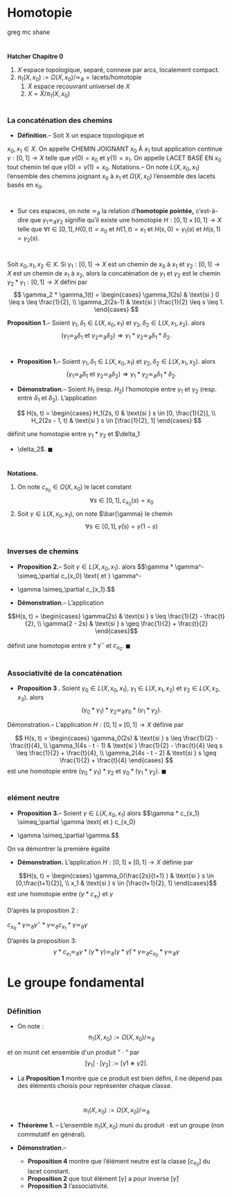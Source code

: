 <!--
theme: gaia
class: gaia lead
headingDivider: 1
paginate: true
header: UGA 2025
footer: 
backgroundImage: linear-gradient(-20deg, rgba(0, 0, 0, 0.6), transparent)
_paginate: false
_header: ''
_footer: ''

style: |
  @keyframes marp-outgoing-transition-vertical-scroll {
    from { transform: translateY(0%); }
    to { transform: translateY(-100%); }
  }
  @keyframes marp-incoming-transition-vertical-scroll {
    from { transform: translateY(100%); }
    to { transform: translateY(0%); }
  }

  @keyframes marp-outgoing-transition-vflip {
    0% { animation-timing-function: ease-in; }
    50% {
      transform: perspective(100vw) translateZ(-100vw) rotateX(-90deg);
      opacity: 0.5;
      animation-timing-function: step-end;
    }
    100% { opacity: 0; }
  }
  @keyframes marp-incoming-transition-vflip {
    0% {
      animation-timing-function: step-start;
      opacity: 0;
    }
    50% {
      transform: perspective(100vw) translateZ(-100vw) rotateX(90deg);
      opacity: 0.5;
      animation-timing-function: ease-out;
    }
  }

  header, footer { text-align: center; color: currentcolor; }
  section.small-code pre { font-size: 68%; }

-->



# Homotopie
<!-- _transition: glow -->
greg mc shane

# 

**Hatcher Chapitre 0**

1. $X$ espace topologique, separé,  connexe par arcs, localement compact.
1. $\pi_1(X, x_0) := \Omega(X, x_0)/ \simeq_\partial = 
\text{lacets}/\text{homotopie}$
    1. $\tilde{X}$ espace recouvrant universel de $X$
    1. $X = \tilde{X}/\pi_1(X, x_0)$


#


### La concaténation des chemins
- **Définition**.– Soit X un espace topologique et 


$x_0, x_1 \in X$.
On appelle CHEMIN JOIGNANT 
$x_0$ À $x_1$ tout application
continue $\gamma : [0, 1] \to X$ telle que
$\gamma(0) = x_0$ et $\gamma(1) = x_1$.
On appelle LACET BASÉ EN $x_0$ tout chemin tel que
$\gamma(0) = \gamma(1) = x_0$.
Notations.– On note
$L(X, x_0, x_1)$ l’ensemble des chemins joignant $x_0$ à $x_1$ et
$\Omega(X, x_0)$ l’ensemble des lacets basés en $x_0$.


#


 - Sur ces espaces, on note $\simeq_\partial$ la relation d’**homotopie pointée,** c’est-à-dire que 
$\gamma_1 \simeq_\partial \gamma_2$ signifie qu’il existe une
homotopie $H : [0, 1] \times [0, 1] \to X$ telle que
$\forall t \in [0, 1], H(0, t) = x_0$ et $H(1, t) = x_1$
et $H(s, 0) = \gamma_1(s)$ et $H(s, 1) = \gamma_2(s)$.



#

Soit
$x_0, x_1, x_2 \in X$. Si $\gamma_1 : [0, 1] \to X$ est un chemin de
$x_0$ à $x_1$ et $\gamma_2 : [0, 1] \to X$ est un chemin de $x_1$ à
$x_2$, alors la concaténation de $\gamma_1$ et $\gamma_2$ est le
chemin $\gamma_2 * \gamma_1 : [0, 1] \to X$ défini par
$$
\gamma_2 * \gamma_1(t) = \begin{cases}
\gamma_1(2s) & \text{si } 0 \leq s \leq \frac{1}{2}, \\
\gamma_2(2s-1) & \text{si } \frac{1}{2} \leq s \leq 1.
\end{cases}
$$

**Proposition 1.**– Soient 
$\gamma_1, \delta_1 \in L(X, x_0, x_1)$ et
$\gamma_2, \delta_2 \in L(X, x_1, x_2)$. alors
$$
(\gamma_1 \simeq_\partial \delta_1 \text{ et } \gamma_2 \simeq_\partial \delta_2) \Rightarrow \gamma_1 * \gamma_2 \simeq_\partial \delta_1 * \delta_2.
$$

#

- **Proposition 1.**– Soient 
$\gamma_1, \delta_1 \in L(X, x_0, x_1)$ et
$\gamma_2, \delta_2 \in L(X, x_1, x_2)$. alors
$$
(\gamma_1 \simeq_\partial \delta_1 \text{ et } \gamma_2 \simeq_\partial \delta_2) \Rightarrow \gamma_1 * \gamma_2 \simeq_\partial \delta_1 * \delta_2.
$$

- **Démonstration**.– Soient 
$H_1$ (resp. $H_2$) l’homotopie entre $\gamma_1$
et $\gamma_2$ (resp. entre $\delta_1$ et $\delta_2$). L’application

$$
H(s, t) = \begin{cases}
H_1(2s, t) & \text{si } s \in [0, \frac{1}{2}], \\
H_2(2s - 1, t) & \text{si } s \in [\frac{1}{2}, 1]
\end{cases}
$$

définit une homotopie entre $\gamma_1 * \gamma_2$ et $\delta_1
* \delta_2$. $\blacksquare$

#


**Notations.** 

1. On note 
$c_{x_0} \in \Omega(X, x_0)$ le lacet constant
$$\forall s \in [0, 1], c_{x_0}(s) = x_0$$
2.  Soit 
$\gamma \in L(X, x_0, x_1)$, on note $\bar{\gamma} le chemin
$$\forall s \in [0, 1], \bar{\gamma}(s) = \gamma(1 - s)$$


#

### Inverses de chemins


- **Proposition 2.**– Soit 
$\gamma \in L(X, x_0, x_1)$. alors
$$\gamma * \gamma^- \simeq_\partial c_{x_0} \text{ et } \gamma^-
* \gamma \simeq_\partial c_{x_1}.$$


- **Démonstration**.– L’application 

$$H(s, t) = \begin{cases}
\gamma(2s) & \text{si } s \leq \frac{1}{2} - \frac{t}{2}, \\
\gamma(2 - 2s) & \text{si } s \geq \frac{1}{2} + \frac{t}{2}
\end{cases}$$

définit une homotopie entre $\gamma * \gamma^-$ et $c_{x_0}$.
$\blacksquare$

#

### Associativité de la concaténation

- **Proposition 3 .** Soient 
$\gamma_0 \in L(X, x_0, x_1)$, $\gamma_1 \in L(X, x_1, x_2)$ et
$\gamma_2 \in L(X, x_2, x_3)$. alors
$$
(\gamma_0 * \gamma_1) * \gamma_2 \simeq_\partial \gamma_0 * (\gamma_1 * \gamma_2).$$

Démonstration.– L’application 
$H: [0, 1] \times [0, 1] \to X$ définie par

$$
H(s, t) = \begin{cases}
\gamma_0(2s) & \text{si } s \leq \frac{1}{2} - \frac{t}{4}, \\
\gamma_1(4s - t - 1) & \text{si } \frac{1}{2} - \frac{t}{4} \leq s
\leq \frac{1}{2} + \frac{t}{4}, \\
\gamma_2(4s - t - 2) & \text{si } s \geq \frac{1}{2} + \frac{t}{4}
\end{cases}
$$
est une homotopie entre $(\gamma_0 * \gamma_1) * \gamma_2$
et $\gamma_0 * (\gamma_1 * \gamma_2)$. $\blacksquare$

#

### elément neutre

- **Proposition 3.**– Soient 
$\gamma \in L(X, x_0, x_1)$ alors
$$\gamma * c_{x_1} \simeq_\partial \gamma \text{ et } c_{x_0}
* \gamma \simeq_\partial \gamma.$$

On va démontrer la première égalité
<!-- l’autre étant similaire. -->

- **Démonstration.** L’application 
$H: [0, 1] \times [0, 1] \to X$ définie par 

$$H(s, t) = \begin{cases}
\gamma_0(\frac{2s}{t+1}
) & \text{si } s \in [0,\frac{t+1}{2}], \\
x_1 & \text{si } s \in [\frac{t+1}{2}, 1]
\end{cases}$$
est une homotopie entre $(\gamma * c_{x_1})$ et $\gamma$

D’après la proposition 2 :

$c_{x_0} * \gamma \simeq_\partial \gamma^- * \gamma
\simeq_\partial c_{x_1} * \gamma \simeq_\partial \gamma$

D’après la proposition 3:
$$\gamma * c_{x_1} 
\simeq_\partial \gamma *( {\bar{\gamma}*\gamma}) 
\simeq_\partial (\gamma * {\bar{\gamma})*\gamma} 
\simeq_\partial  c_{x_0} * \gamma \simeq_\partial \gamma$$


# Le groupe fondamental

#

###  Définition

- On note : 
$$\pi_1(X, x_0) := \Omega(X, x_0)/ \simeq_\partial$$

et on munit cet ensemble d'un produit ” · ” par
$$[γ_1] \cdot [γ_2] := [γ1 ∗ γ2].$$

-  La **Proposition 1** montre que ce produit est bien défini, il
ne dépend pas des éléments choisis pour représenter
chaque classe.

#

$$\pi_1(X, x_0) := \Omega(X, x_0)/ \simeq_\partial$$

- **Théorème 1.** – L’ensemble 
$\pi_1(X, x_0)$ muni du produit · est un groupe (non commutatif en
général).

- **Démonstration**.– 
    - **Proposition 4** montre que l’élément
neutre est la classe $[c_{x_0}]$ du lacet constant. 
    -  **Proposition 2**
que tout élément $[γ]$ a pour inverse $[\bar{γ}]$ 
    - **Proposition 3** l’associativité.



